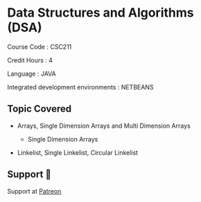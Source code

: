 # Data Structures and Algorithms (DSA)

Course Code : CSC211  

Credit Hours : 4

Language : JAVA 

Integrated development environments : NETBEANS

## Topic Covered

- Arrays, Single Dimension Arrays and Multi Dimension Arrays
  - Single Dimension Arrays

- Linkelist, Single Linkelist, Circular Linkelist

## Support 💓

Support at <a href="https://www.patreon.com/ossamamehmood" target="_blank">Patreon</a>
